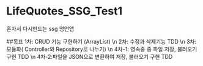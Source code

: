 # LifeQuotes_SSG_Test1
혼자서 다시만드는 ssg 명언앱

##목표
1차: CRUD 기능 구현하기 (ArrayList) \n
2차: 수정과 삭제기능 TDD \n
3차: 모듈화( Controller와 Repository로 나누기) \n
4차-1: 영속중 중 파일 저장, 불러오기 구현 TDD \n
4차-2:파일을 JSON으로 변환하여 저장, 불러오기 구현 TDD
